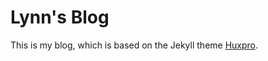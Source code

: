 # Lynn's Blog

This is my blog, which is based on the Jekyll theme [Huxpro](https://github.com/lynn9388/huxpro).
